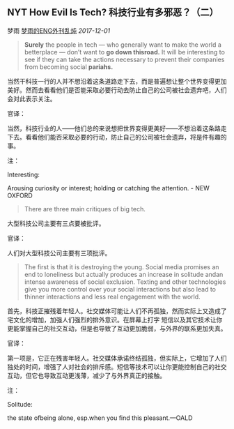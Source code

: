 ## NYT How Evil Is Tech? 科技行业有多邪恶？（二）

梦雨 [梦雨的ENG外刊乱炖](javascript:void(0);) *2017-12-01*

> **Surely** the people in tech — who generally want to make the world a betterplace — don’t want to **go down thisroad.** It will be interesting to see if they can take the actions necessary to prevent their companies from becoming social **pariahs.**

当然干科技一行的人并不想沿着这条道路走下去，而是普遍想让整个世界变得更加美好。然而去看看他们是否能采取必要行动去防止自己的公司被社会遗弃吧，人们会对此表示关注。

官译：

当然，科技行业的人——他们总的来说想把世界变得更美好——不想沿着这条路走下去。看看他们能否采取必要的行动，防止自己的公司被社会遗弃，将是件有趣的事。

注：

Interesting:

Arousing curiosity or interest; holding or catching the attention. - NEW OXFORD

 

> There are three main critiques of big tech.

大型科技公司主要有三点要被批评。

官译：

人们对大型科技公司主要有三项批评。

> The first is that it is destroying the young. Social media promises an end to loneliness but actually produces an increase in solitude andan intense awareness of social exclusion. Texting and other technologies give you more control over your social interactions but also lead to thinner interactions and less real engagement with the world.

首先，科技正摧残着年轻人。社交媒体可能让人们不再孤独，然而实际上又造成了宅文化的增加，加强人们强烈的排外意识。在屏幕上打字 短信以及其它技术让你更能掌握自己的社交互动，但是也导致了互动更加脆弱，与外界的联系更加失真。

官译：

第一项是，它正在残害年轻人。社交媒体承诺终结孤独，但实际上，它增加了人们独处的时间，增强了人对社会的排斥感。短信等技术可以让你更能控制自己的社交互动，但它也导致互动更浅薄，减少了与外界真正的接触。

注：

Solitude:

the state ofbeing alone, esp.when you find this pleasant.—OALD









